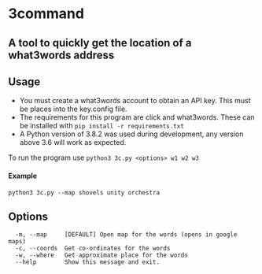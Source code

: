 # 3command
## A tool to quickly get the location of a what3words address

## Usage
* You must create a what3words account to obtain an API key. This must be places into the key.config file.
* The requirements for this program are click and what3words. These can be installed with `pip install -r requirements.txt`
* A Python version of 3.8.2 was used during development, any version above 3.6 will work as expected.

To run the program use `python3 3c.py <options> w1 w2 w3`
#### Example
```
python3 3c.py --map shovels unity orchestra
```

## Options
```
  -m, --map     [DEFAULT] Open map for the words (opens in google maps)
  -c, --coords  Get co-ordinates for the words
  -w, --where   Get approximate place for the words
  --help        Show this message and exit.
```
